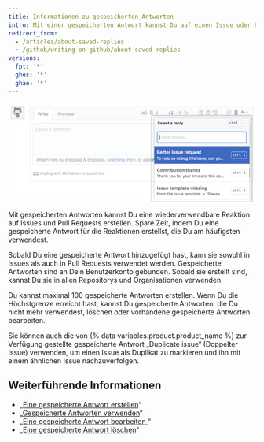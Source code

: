 ```yaml
---
title: Informationen zu gespeicherten Antworten
intro: Mit einer gespeicherten Antwort kannst Du auf einen Issue oder Pull Request reagieren.
redirect_from:
  - /articles/about-saved-replies
  - /github/writing-on-github/about-saved-replies
versions:
  fpt: '*'
  ghes: '*'
  ghae: '*'
---
```


![Gespeicherte Antworten](/assets/images/help/settings/saved-replies.png)

Mit gespeicherten Antworten kannst Du eine wiederverwendbare Reaktion auf Issues und Pull Requests erstellen. Spare Zeit, indem Du eine gespeicherte Antwort für die Reaktionen erstellst, die Du am häufigsten verwendest.

Sobald Du eine gespeicherte Antwort hinzugefügt hast, kann sie sowohl in Issues als auch in Pull Requests verwendet werden. Gespeicherte Antworten sind an Dein Benutzerkonto gebunden. Sobald sie erstellt sind, kannst Du sie in allen Repositorys und Organisationen verwenden.

Du kannst maximal 100 gespeicherte Antworten erstellen. Wenn Du die Höchstgrenze erreicht hast, kannst Du gespeicherte Antworten, die Du nicht mehr verwendest, löschen oder vorhandene gespeicherte Antworten bearbeiten.

Sie können auch die von {% data variables.product.product_name %} zur Verfügung gestellte gespeicherte Antwort „Duplicate issue“ (Doppelter Issue) verwenden, um einen Issue als Duplikat zu markieren und ihn mit einem ähnlichen Issue nachzuverfolgen.

## Weiterführende Informationen

- „[Eine gespeicherte Antwort erstellen](/articles/creating-a-saved-reply)“
- „[Gespeicherte Antworten verwenden](/articles/using-saved-replies)“
- „[Eine gespeicherte Antwort bearbeiten ](/articles/editing-a-saved-reply)“
- „[Eine gespeicherte Antwort löschen](/articles/deleting-a-saved-reply)“
